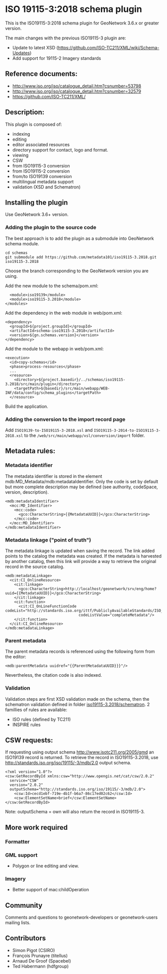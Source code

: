 # ISO 19115-3:2018 schema plugin

This is the ISO19115-3:2018 schema plugin for GeoNetwork 3.6.x or greater version.

The main changes with the previous ISO19115-3 plugin are:
* Update to latest XSD (https://github.com/ISO-TC211/XML/wiki/Schema-Updates)
* Add support for 19115-2 Imagery standards


## Reference documents:

* http://www.iso.org/iso/catalogue_detail.htm?csnumber=53798
* http://www.iso.org/iso/catalogue_detail.htm?csnumber=32579
* https://github.com/ISO-TC211/XML/
 

## Description:

This plugin is composed of:

* indexing
* editing
 * editor associated resources
 * directory support for contact, logo and format.
* viewing
* CSW
* from ISO19115-3 conversion
* from ISO19115-2 conversion
* from/to ISO19139 conversion
* multilingual metadata support
* validation (XSD and Schematron)



## Installing the plugin

Use GeoNetwork 3.6+ version.

### Adding the plugin to the source code

The best approach is to add the plugin as a submodule into GeoNetwork schema module.

```
cd schemas
git submodule add https://github.com/metadata101/iso19115-3.2018.git iso19115-3.2018
```

Choose the branch corresponding to the GeoNetwork version you are using.

Add the new module to the schema/pom.xml:

```
  <module>iso19139</module>
  <module>iso19115-3.2018</module>
</modules>
```

Add the dependency in the web module in web/pom.xml:

```
<dependency>
  <groupId>${project.groupId}</groupId>
  <artifactId>schema-iso19115-3.2018</artifactId>
  <version>${gn.schemas.version}</version>
</dependency>
```

Add the module to the webapp in web/pom.xml:

```
<execution>
  <id>copy-schemas</id>
  <phase>process-resources</phase>
  ...
  <resource>
    <directory>${project.basedir}/../schemas/iso19115-3.2018/src/main/plugin</directory>
    <targetPath>${basedir}/src/main/webapp/WEB-INF/data/config/schema_plugins</targetPath>
  </resource>
```


Build the application.


### Adding the conversion to the import record page

Add `ISO19139-to-ISO19115-3-2018.xsl` and `ISO19115-3-2014-to-ISO19115-3-2018.xsl` to the `/web/src/main/webapp/xsl/conversion/import` folder.

## Metadata rules:

### Metadata identifier

The metadata identifier is stored in the element mdb:MD_Metadata/mdb:metadataIdentifier.
Only the code is set by default but more complete description may be defined (see authority,
codeSpace, version, description).

```
<mdb:metadataIdentifier>
  <mcc:MD_Identifier>
    <mcc:code>
      <gco:CharacterString>{{MetadataUUID}}</gco:CharacterString>
    </mcc:code>
  </mcc:MD_Identifier>
</mdb:metadataIdentifier>
```

### Metadata linkage ("point of truth")

The metadata linkage is updated when saving the record. The link added points
to the catalog the metadata was created. If the metadata is harvested by another
catalog, then this link will provide a way to retrieve the original record in the
source catalog.

```
<mdb:metadataLinkage>
  <cit:CI_OnlineResource>
    <cit:linkage>
      <gco:CharacterString>http://localhost/geonetwork/srv/eng/home?uuid={{MetadataUUID}}</gco:CharacterString>
    </cit:linkage>
    <cit:function>
      <cit:CI_OnLineFunctionCode codeList="http://standards.iso.org/ittf/PubliclyAvailableStandards/ISO_19139_Schemas/resources/codelist/ML_gmxCodelists.xml#CI_OnLineFunctionCode"
                                 codeListValue="completeMetadata"/>
    </cit:function>
  </cit:CI_OnlineResource>
</mdb:metadataLinkage>
```


### Parent metadata

The parent metadata records is referenced using the following form from the editor:

```
<mdb:parentMetadata uuidref="{{ParentMetadataUUID}}}"/>
```

Nevertheless, the citation code is also indexed.



### Validation

Validation steps are first XSD validation made on the schema, then the schematron validation defined in folder  [iso19115-3.2018/schematron](https://github.com/metadata101/iso19115-3.2018/tree/develop/src/main/plugin/iso19115-3/schematron). 2 famillies of rules are available:
* ISO rules (defined by TC211)
* INSPIRE rules


## CSW requests:

If requesting using output schema http://www.isotc211.org/2005/gmd an ISO19139 record is returned. 
To retrieve the record in ISO19115-3.2018, use http://standards.iso.org/iso/19115/-3/mdb/2.0 output schema.
```
<?xml version="1.0"?>
<csw:GetRecordById xmlns:csw="http://www.opengis.net/cat/csw/2.0.2"
  service="CSW"
  version="2.0.2"
  outputSchema="http://standards.iso.org/iso/19115/-3/mdb/2.0">
    <csw:Id>cecd1ebf-719e-4b1f-b6a7-86c17ed02c62</csw:Id>
    <csw:ElementSetName>brief</csw:ElementSetName>
</csw:GetRecordById>
```
Note: outputSchema = own will also return the record in ISO19115-3.



## More work required

### Formatter


### GML support

* Polygon or line editing and view.

### Imagery

* Better support of mac:childOperation 


## Community

Comments and questions to geonetwork-developers or geonetwork-users mailing lists.


## Contributors

* Simon Pigot (CSIRO)
* François Prunayre (titellus)
* Arnaud De Groof (Spacebel)
* Ted Habermann (hdfgroup)
